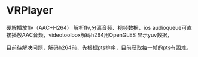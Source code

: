# VRPlayer

硬解播放flv（AAC+H264）
解析flv,分离音频、视频数据，ios audioqueue可直接播放AAC音频，videotoolbox解码h264用OpenGLES 显示yuv数据，

目前待解决问题，解码h264前，先根据pts排序，目前获取每一帧的pts有困难。
